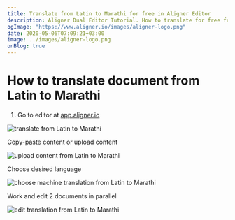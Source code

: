 ```yaml
---
title: Translate from Latin to Marathi for free in Aligner Editor
description: Aligner Dual Editor Tutorial. How to translate for free from Latin to Marathi. Aligner is multilingual document management platform. 
ogImage: "https://www.aligner.io/images/aligner-logo.png"
date: 2020-05-06T07:09:21+03:00
image: ../images/aligner-logo.png
onBlog: true
---
```


# How to translate document from Latin to Marathi

1. Go to editor at [app.aligner.io](https://app.aligner.io "Aligner App web page")

![translate from Latin to Marathi](../aligner-blank-editor.png "translate from Latin to Marathi")

Copy-paste content or upload content

![upload content from Latin to Marathi](../aligner-uploaded-document.png "upload content from Latin to Marathi")

Choose desired language

![choose machine translation from Latin to Marathi](../aligner-language-dropdown.png "choose machine translation from Latin to Marathi")

Work and edit 2 documents in parallel

![edit translation from Latin to Marathi](../aligner-double-sitded-editor.png "edit translation from Latin to Marathi")

